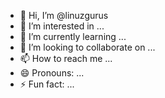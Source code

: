 - 👋 Hi, I’m @linuzgurus
- 👀 I’m interested in ...
- 🌱 I’m currently learning ...
- 💞️ I’m looking to collaborate on ...
- 📫 How to reach me ...
- 😄 Pronouns: ...
- ⚡ Fun fact: ...

<!---
linuzgurus/linuzgurus is a ✨ special ✨ repository because its `README.md` (this file) appears on your GitHub profile.
You can click the Preview link to take a look at your changes.
--->
